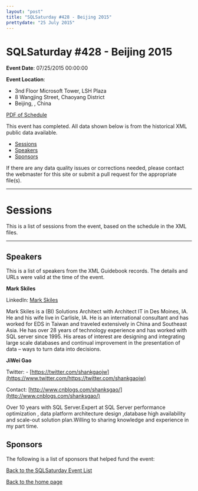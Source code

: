 ```yaml
---
layout: "post" 
title: "SQLSaturday #428 - Beijing 2015" 
prettydate: "25 July 2015" 
---
```

# SQLSaturday #428 - Beijing 2015
 
**Event Date**: 07/25/2015 00:00:00
 
**Event Location**:
- 3nd Floor Microsoft Tower, LSH Plaza
- 8 Wangjing Street, Chaoyang District
- Beijing, , China
 
<a href="/assets/pdf/0428.pdf">PDF of Schedule</a>
 
This event has completed. All data shown below is from the historical XML public data available.
<ul>
   <li><a href="#sessions">Sessions</a></li>
   <li><a href="#speakers">Speakers</a></li>
   <li><a href="#sponsors">Sponsors</a></li>
</ul>
 
 
If there are any data quality issues or corrections needed, please contact the webmaster for this site or submit a pull request for the appropriate file(s). 
 
----------------------------------------------------------------------------------- 
 
# <a name="sessions"></a>Sessions
This is a list of sessions from the event, based on the schedule in the XML files.
 
----------------------------------------------------------------------------------- 
## <a name="#speakers"></a>Speakers
This is a list of speakers from the XML Guidebook records. The details and URLs were valid at the time of the event.
 
 
**Mark Skiles**
 
LinkedIn: [Mark Skiles](?https://www.linkedin.com/in/insightstoaction?)
 
Mark Skiles is a (BI) Solutions Architect with Architect IT in Des Moines, IA.  He and his wife live in Carlisle, IA.  He is an international consultant and has worked for EDS in Taiwan and traveled extensively in China and Southeast Asia.  He has over 28 years of technology experience and has worked with SQL server since 1995.  His areas of interest are designing and integrating large scale databases and continual improvement in the presentation of data – ways to turn data into decisions.  
 
**JiWei Gao**
 
Twitter:  - [https://twitter.com/shankgaojw](https://www.twitter.com/https://twitter.com/shankgaojw)
 
Contact: [http://www.cnblogs.com/shanksgao/](http://www.cnblogs.com/shanksgao/)
 
Over 10 years with SQL Server.Expert at SQL Server performance optimization , data platform architecture design ,database high availability and scale-out solution plan.Willing to sharing knowledge and experience in my part time.

 
 
 
## <a name="sponsors"></a>Sponsors
The following is a list of sponsors that helped fund the event:
 
[Back to the SQLSaturday Event List](/past)
 
[Back to the home page](/index)
 
